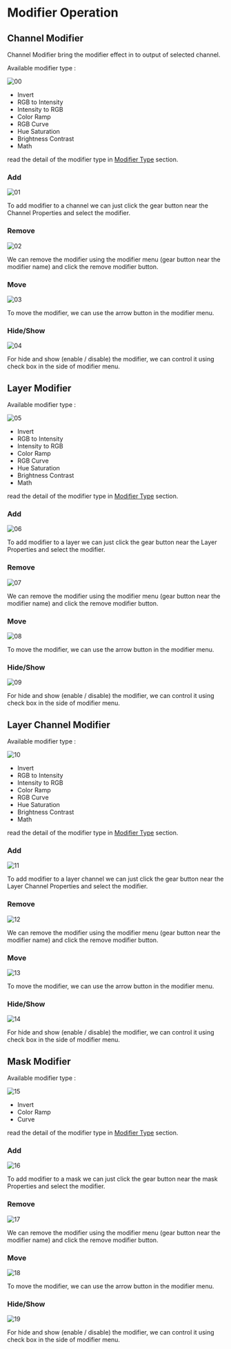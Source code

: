 # Modifier Operation

## Channel Modifier

Channel Modifier bring the modifier effect in to output of selected channel.

Available modifier type :

![00](source/04.modifier/00.png)

- Invert
- RGB to Intensity
- Intensity to RGB
- Color Ramp
- RGB Curve
- Hue Saturation
- Brightness Contrast
- Math

read the detail of the modifier type in [Modifier Type]() section.

### Add

![01](source/04.modifier/01.gif)

To add modifier to a channel we can just click the gear button near the Channel Properties and select the modifier.

### Remove

![02](source/04.modifier/02.gif)

We can remove the modifier using the modifier menu (gear button near the modifier name) and click the remove modifier button.

### Move

![03](source/04.modifier/03.gif)

To move the modifier, we can use the arrow button in the modifier menu.

### Hide/Show

![04](source/04.modifier/04.gif)

For hide and show (enable / disable) the modifier, we can control it using check box in the side of modifier menu.

## Layer Modifier

Available modifier type :

![05](source/04.modifier/05.png)

- Invert
- RGB to Intensity
- Intensity to RGB
- Color Ramp
- RGB Curve
- Hue Saturation
- Brightness Contrast
- Math

read the detail of the modifier type in [Modifier Type]() section.

### Add

![06](source/04.modifier/06.gif)

To add modifier to a layer we can just click the gear button near the Layer Properties and select the modifier.

### Remove

![07](source/04.modifier/07.gif)

We can remove the modifier using the modifier menu (gear button near the modifier name) and click the remove modifier button.

### Move

![08](source/04.modifier/08.gif)

To move the modifier, we can use the arrow button in the modifier menu.

### Hide/Show

![09](source/04.modifier/09.gif)

For hide and show (enable / disable) the modifier, we can control it using check box in the side of modifier menu.

## Layer Channel Modifier

Available modifier type :

![10](source/04.modifier/10.png)

- Invert
- RGB to Intensity
- Intensity to RGB
- Color Ramp
- RGB Curve
- Hue Saturation
- Brightness Contrast
- Math

read the detail of the modifier type in [Modifier Type]() section.

### Add

![11](source/04.modifier/11.gif)

To add modifier to a layer channel we can just click the gear button near the Layer Channel Properties and select the modifier.

### Remove

![12](source/04.modifier/12.gif)

We can remove the modifier using the modifier menu (gear button near the modifier name) and click the remove modifier button.

### Move

![13](source/04.modifier/13.gif)

To move the modifier, we can use the arrow button in the modifier menu.

### Hide/Show

![14](source/04.modifier/14.gif)

For hide and show (enable / disable) the modifier, we can control it using check box in the side of modifier menu.

## Mask Modifier

Available modifier type :

![15](source/04.modifier/15.png)

- Invert
- Color Ramp
- Curve

read the detail of the modifier type in [Modifier Type]() section.

### Add

![16](source/04.modifier/16.gif)

To add modifier to a mask we can just click the gear button near the mask Properties and select the modifier.

### Remove

![17](source/04.modifier/17.gif)

We can remove the modifier using the modifier menu (gear button near the modifier name) and click the remove modifier button.

### Move

![18](source/04.modifier/18.gif)

To move the modifier, we can use the arrow button in the modifier menu.

### Hide/Show

![19](source/04.modifier/19.gif)

For hide and show (enable / disable) the modifier, we can control it using check box in the side of modifier menu.